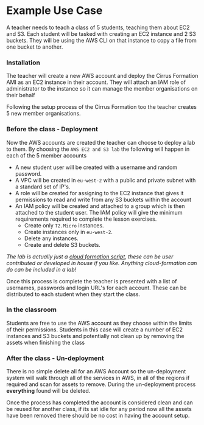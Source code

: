 # Example Use Case

A teacher needs to teach a class of 5 students, teaching them about EC2 and S3. Each student will be tasked with creating an EC2 instance and 2 S3 buckets. They will be using the AWS CLI on that instance to copy a file from one bucket to another.

### Installation

The teacher will create a new AWS account and deploy the Cirrus Formation AMI as an EC2 instance in their account. They will attach an IAM role of administrator to the instance so it can manage the member organisations on their behalf

Following the setup process of the Cirrus Formation too the teacher creates 5 new member organisations.

### Before the class - Deployment 

Now the AWS accounts are created the teacher can choose to deploy a lab to them. By choosing the `AWS EC2 and S3 lab` the following will happen in each of the 5 member accounts

- A new student user will be created with a username and random password.
- A VPC will be created in `eu-west-2` with a public and private subnet with a standard set of IP's.
- A role will be created for assigning to the EC2 instance that gives it permissions to read and write from any S3 buckets within the account
- An IAM policy will be created and attached to a group which is then attached to the student user. The IAM policy will give the minimum requirements required to complete the lesson exercises.
    - Create only `T2.Micro` instances.
    - Create instances only in `eu-west-2`.
    - Delete any instances.
    - Create and delete S3 buckets.
    
_The lab is actually just a [cloud formation script](https://aws.amazon.com/cloudformation/), these can be user contributed or developed in house if you like. Anything cloud-formation can do can be included in a lab!_

Once this process is complete the teacher is presented with a list of usernames, passwords and login URL's for each account. These can be distributed to each student when they start the class.

### In the classroom

Students are free to use the AWS account as they choose within the limits of their permissions. Students in this case will create a number of EC2 instances and S3 buckets and potentially not clean up by removing the assets when finishing the class

### After the class - Un-deployment

There is no simple delete all for an AWS Account so the un-deployment system will walk through all of the services in AWS, in all of the regions if required and scan for assets to remove. During the un-deployment process __everything__ found will be deleted.

Once the process has completed the account is considered clean and can be reused for another class, if its sat idle for any period now all the assets have been removed there should be no cost in having the account setup.
 